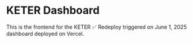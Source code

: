 # KETER Dashboard
This is the frontend for the KETER ✅ Redeploy triggered on June 1, 2025 dashboard deployed on Vercel.
